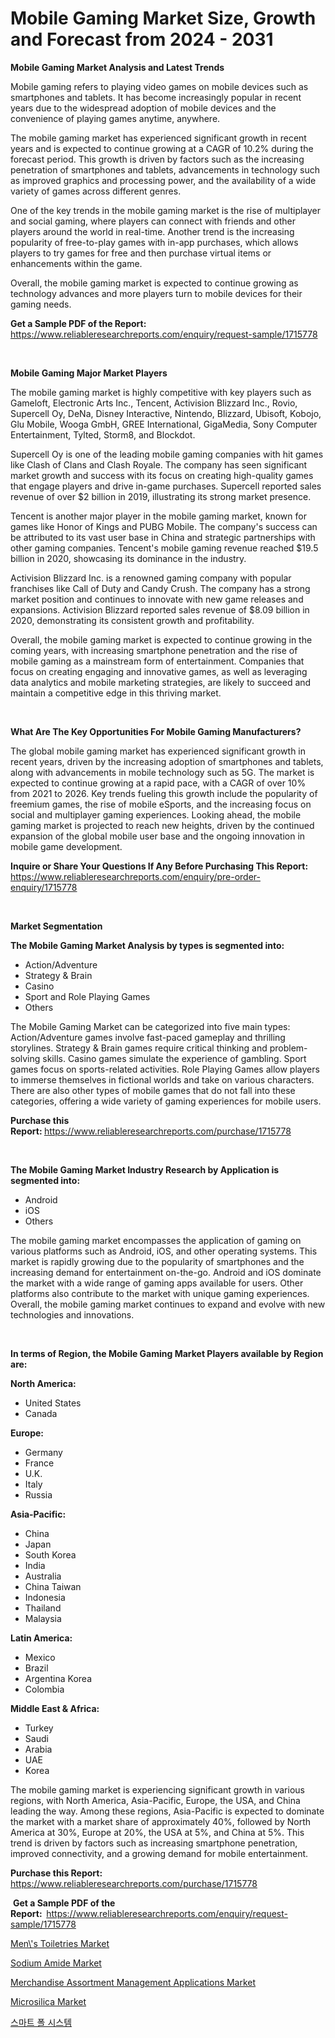 <p><h1>Mobile Gaming Market Size, Growth and Forecast from 2024 - 2031</h1></p><p><strong>Mobile Gaming Market Analysis and Latest Trends</strong></p>
<p><p>Mobile gaming refers to playing video games on mobile devices such as smartphones and tablets. It has become increasingly popular in recent years due to the widespread adoption of mobile devices and the convenience of playing games anytime, anywhere.</p><p>The mobile gaming market has experienced significant growth in recent years and is expected to continue growing at a CAGR of 10.2% during the forecast period. This growth is driven by factors such as the increasing penetration of smartphones and tablets, advancements in technology such as improved graphics and processing power, and the availability of a wide variety of games across different genres.</p><p>One of the key trends in the mobile gaming market is the rise of multiplayer and social gaming, where players can connect with friends and other players around the world in real-time. Another trend is the increasing popularity of free-to-play games with in-app purchases, which allows players to try games for free and then purchase virtual items or enhancements within the game.</p><p>Overall, the mobile gaming market is expected to continue growing as technology advances and more players turn to mobile devices for their gaming needs.</p></p>
<p><strong>Get a Sample PDF of the Report:&nbsp;</strong> <a href="https://www.reliableresearchreports.com/enquiry/request-sample/1715778">https://www.reliableresearchreports.com/enquiry/request-sample/1715778</a></p>
<p>&nbsp;</p>
<p><strong>Mobile Gaming Major Market Players</strong></p>
<p><p>The mobile gaming market is highly competitive with key players such as Gameloft, Electronic Arts Inc., Tencent, Activision Blizzard Inc., Rovio, Supercell Oy, DeNa, Disney Interactive, Nintendo, Blizzard, Ubisoft, Kobojo, Glu Mobile, Wooga GmbH, GREE International, GigaMedia, Sony Computer Entertainment, Tylted, Storm8, and Blockdot.</p><p>Supercell Oy is one of the leading mobile gaming companies with hit games like Clash of Clans and Clash Royale. The company has seen significant market growth and success with its focus on creating high-quality games that engage players and drive in-game purchases. Supercell reported sales revenue of over $2 billion in 2019, illustrating its strong market presence.</p><p>Tencent is another major player in the mobile gaming market, known for games like Honor of Kings and PUBG Mobile. The company's success can be attributed to its vast user base in China and strategic partnerships with other gaming companies. Tencent's mobile gaming revenue reached $19.5 billion in 2020, showcasing its dominance in the industry.</p><p>Activision Blizzard Inc. is a renowned gaming company with popular franchises like Call of Duty and Candy Crush. The company has a strong market position and continues to innovate with new game releases and expansions. Activision Blizzard reported sales revenue of $8.09 billion in 2020, demonstrating its consistent growth and profitability.</p><p>Overall, the mobile gaming market is expected to continue growing in the coming years, with increasing smartphone penetration and the rise of mobile gaming as a mainstream form of entertainment. Companies that focus on creating engaging and innovative games, as well as leveraging data analytics and mobile marketing strategies, are likely to succeed and maintain a competitive edge in this thriving market.</p></p>
<p>&nbsp;</p>
<p><strong>What Are The Key Opportunities For Mobile Gaming Manufacturers?</strong></p>
<p><p>The global mobile gaming market has experienced significant growth in recent years, driven by the increasing adoption of smartphones and tablets, along with advancements in mobile technology such as 5G. The market is expected to continue growing at a rapid pace, with a CAGR of over 10% from 2021 to 2026. Key trends fueling this growth include the popularity of freemium games, the rise of mobile eSports, and the increasing focus on social and multiplayer gaming experiences. Looking ahead, the mobile gaming market is projected to reach new heights, driven by the continued expansion of the global mobile user base and the ongoing innovation in mobile game development.</p></p>
<p><strong>Inquire or Share Your Questions If Any Before Purchasing This Report:</strong> <a href="https://www.reliableresearchreports.com/enquiry/pre-order-enquiry/1715778">https://www.reliableresearchreports.com/enquiry/pre-order-enquiry/1715778</a></p>
<p>&nbsp;</p>
<p><strong>Market Segmentation</strong></p>
<p><strong>The Mobile Gaming Market Analysis by types is segmented into:</strong></p>
<p><ul><li>Action/Adventure</li><li>Strategy & Brain</li><li>Casino</li><li>Sport and Role Playing Games</li><li>Others</li></ul></p>
<p><p>The Mobile Gaming Market can be categorized into five main types: Action/Adventure games involve fast-paced gameplay and thrilling storylines. Strategy & Brain games require critical thinking and problem-solving skills. Casino games simulate the experience of gambling. Sport games focus on sports-related activities. Role Playing Games allow players to immerse themselves in fictional worlds and take on various characters. There are also other types of mobile games that do not fall into these categories, offering a wide variety of gaming experiences for mobile users.</p></p>
<p><strong>Purchase this Report:&nbsp;</strong><a href="https://www.reliableresearchreports.com/purchase/1715778">https://www.reliableresearchreports.com/purchase/1715778</a></p>
<p>&nbsp;</p>
<p><strong>The Mobile Gaming Market Industry Research by Application is segmented into:</strong></p>
<p><ul><li>Android</li><li>iOS</li><li>Others</li></ul></p>
<p><p>The mobile gaming market encompasses the application of gaming on various platforms such as Android, iOS, and other operating systems. This market is rapidly growing due to the popularity of smartphones and the increasing demand for entertainment on-the-go. Android and iOS dominate the market with a wide range of gaming apps available for users. Other platforms also contribute to the market with unique gaming experiences. Overall, the mobile gaming market continues to expand and evolve with new technologies and innovations.</p></p>
<p>&nbsp;</p>
<p><strong>In terms of Region, the Mobile Gaming Market Players available by Region are:</strong></p>
<p>
    <p> <strong> North America: </strong>
        <ul>
            <li>United States</li>
            <li>Canada</li>
        </ul>
        </p> 
    <p> <strong> Europe: </strong>
        <ul>
            <li>Germany</li>
            <li>France</li>
            <li>U.K.</li>
            <li>Italy</li>
            <li>Russia</li>
        </ul>
        </p> 
    <p> <strong> Asia-Pacific: </strong>
        <ul>
            <li>China</li>
            <li>Japan</li>
            <li>South Korea</li>
            <li>India</li>
            <li>Australia</li>
            <li>China Taiwan</li>
            <li>Indonesia</li>
            <li>Thailand</li>
            <li>Malaysia</li>
        </ul>
        </p> 
    <p> <strong> Latin America: </strong>
        <ul>
            <li>Mexico</li>
            <li>Brazil</li>
            <li>Argentina Korea</li>
            <li>Colombia</li>
        </ul>
        </p> 
    <p> <strong> Middle East & Africa: </strong>
        <ul>
            <li>Turkey</li>
            <li>Saudi</li>
            <li>Arabia</li>
            <li>UAE</li>
            <li>Korea</li>
        </ul>
    </p>
    </p>
<p><p>The mobile gaming market is experiencing significant growth in various regions, with North America, Asia-Pacific, Europe, the USA, and China leading the way. Among these regions, Asia-Pacific is expected to dominate the market with a market share of approximately 40%, followed by North America at 30%, Europe at 20%, the USA at 5%, and China at 5%. This trend is driven by factors such as increasing smartphone penetration, improved connectivity, and a growing demand for mobile entertainment.</p></p>
<p><strong>Purchase this Report: </strong><a href="https://www.reliableresearchreports.com/purchase/1715778">https://www.reliableresearchreports.com/purchase/1715778</a></p>
<p>&nbsp;<strong>Get a Sample PDF of the Report:&nbsp;&nbsp;</strong><a href="https://www.reliableresearchreports.com/enquiry/request-sample/1715778">https://www.reliableresearchreports.com/enquiry/request-sample/1715778</a></p>
<p><strong></strong></p>
<p><p><a href="https://butternut-bug-553.notion.site/Men-s-Toiletries-Market-Size-Growing-and-Forecasted-for-period-from-2024-2031-and-provides-comple-ed2588ec71544d5b8a133b65ec33c717">Men\'s Toiletries Market</a></p><p><a href="https://view.publitas.com/reportprime-1/sodium-amide-market-with-the-goal-of-estimating-the-market-size-and-future-growth-potential-of-various-market-segments-based-on-component-applications-end-user-and-region/">Sodium Amide Market</a></p><p><a href="https://picayune-night-cbd.notion.site/Merchandise-Assortment-Management-Applications-Market-Size-Growth-and-Forecast-from-2024-2031-40945c489faa449396589ebef54098de">Merchandise Assortment Management Applications Market</a></p><p><a href="https://view.publitas.com/reportprime-1/microsilica-market-size-and-examines-its-market-scope-with-a-primary-focus-on-growth-opportunities-and-forecasted-trends-spanning-from-2024-to-2031/">Microsilica Market</a></p><p><a href="https://medium.com/@royross51/%EC%8A%A4%EB%A7%88%ED%8A%B8-%ED%8F%B4-%EC%8B%9C%EC%8A%A4%ED%85%9C-%EC%8B%9C%EC%9E%A5-2031%EB%85%84%EA%B9%8C%EC%A7%80%EC%9D%98-%ED%8A%B8%EB%A0%8C%EB%93%9C-%EC%98%88%EC%B8%A1-%EB%B0%8F-%EA%B2%BD%EC%9F%81-%EB%B6%84%EC%84%9D-27dbea12e2ad">스마트 폴 시스템</a></p></p>